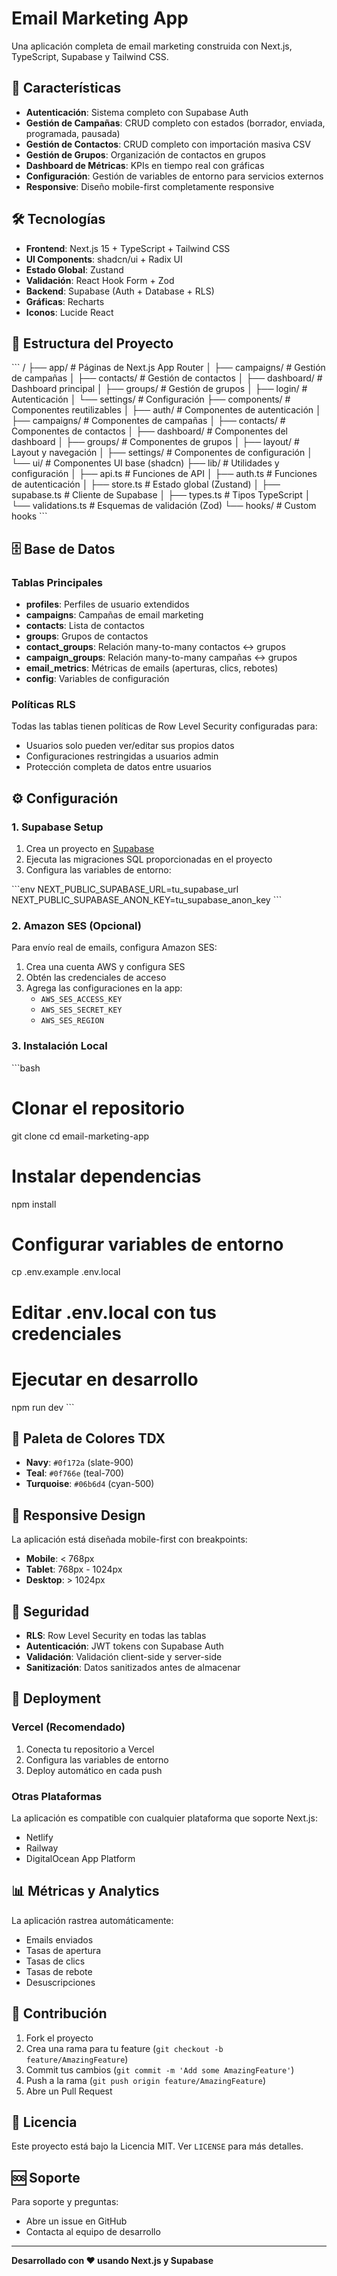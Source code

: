 # Email Marketing App

Una aplicación completa de email marketing construida con Next.js, TypeScript, Supabase y Tailwind CSS.

## 🚀 Características

- **Autenticación**: Sistema completo con Supabase Auth
- **Gestión de Campañas**: CRUD completo con estados (borrador, enviada, programada, pausada)
- **Gestión de Contactos**: CRUD completo con importación masiva CSV
- **Gestión de Grupos**: Organización de contactos en grupos
- **Dashboard de Métricas**: KPIs en tiempo real con gráficas
- **Configuración**: Gestión de variables de entorno para servicios externos
- **Responsive**: Diseño mobile-first completamente responsive

## 🛠️ Tecnologías

- **Frontend**: Next.js 15 + TypeScript + Tailwind CSS
- **UI Components**: shadcn/ui + Radix UI
- **Estado Global**: Zustand
- **Validación**: React Hook Form + Zod
- **Backend**: Supabase (Auth + Database + RLS)
- **Gráficas**: Recharts
- **Iconos**: Lucide React

## 📁 Estructura del Proyecto

\`\`\`
/
├── app/                    # Páginas de Next.js App Router
│   ├── campaigns/         # Gestión de campañas
│   ├── contacts/          # Gestión de contactos
│   ├── dashboard/         # Dashboard principal
│   ├── groups/            # Gestión de grupos
│   ├── login/             # Autenticación
│   └── settings/          # Configuración
├── components/            # Componentes reutilizables
│   ├── auth/             # Componentes de autenticación
│   ├── campaigns/        # Componentes de campañas
│   ├── contacts/         # Componentes de contactos
│   ├── dashboard/        # Componentes del dashboard
│   ├── groups/           # Componentes de grupos
│   ├── layout/           # Layout y navegación
│   ├── settings/         # Componentes de configuración
│   └── ui/               # Componentes UI base (shadcn)
├── lib/                  # Utilidades y configuración
│   ├── api.ts           # Funciones de API
│   ├── auth.ts          # Funciones de autenticación
│   ├── store.ts         # Estado global (Zustand)
│   ├── supabase.ts      # Cliente de Supabase
│   ├── types.ts         # Tipos TypeScript
│   └── validations.ts   # Esquemas de validación (Zod)
└── hooks/               # Custom hooks
\`\`\`

## 🗄️ Base de Datos

### Tablas Principales

- **profiles**: Perfiles de usuario extendidos
- **campaigns**: Campañas de email marketing
- **contacts**: Lista de contactos
- **groups**: Grupos de contactos
- **contact_groups**: Relación many-to-many contactos ↔ grupos
- **campaign_groups**: Relación many-to-many campañas ↔ grupos
- **email_metrics**: Métricas de emails (aperturas, clics, rebotes)
- **config**: Variables de configuración

### Políticas RLS

Todas las tablas tienen políticas de Row Level Security configuradas para:
- Usuarios solo pueden ver/editar sus propios datos
- Configuraciones restringidas a usuarios admin
- Protección completa de datos entre usuarios

## ⚙️ Configuración

### 1. Supabase Setup

1. Crea un proyecto en [Supabase](https://supabase.com)
2. Ejecuta las migraciones SQL proporcionadas en el proyecto
3. Configura las variables de entorno:

\`\`\`env
NEXT_PUBLIC_SUPABASE_URL=tu_supabase_url
NEXT_PUBLIC_SUPABASE_ANON_KEY=tu_supabase_anon_key
\`\`\`

### 2. Amazon SES (Opcional)

Para envío real de emails, configura Amazon SES:

1. Crea una cuenta AWS y configura SES
2. Obtén las credenciales de acceso
3. Agrega las configuraciones en la app:
   - `AWS_SES_ACCESS_KEY`
   - `AWS_SES_SECRET_KEY`
   - `AWS_SES_REGION`

### 3. Instalación Local

\`\`\`bash
# Clonar el repositorio
git clone <repository-url>
cd email-marketing-app

# Instalar dependencias
npm install

# Configurar variables de entorno
cp .env.example .env.local
# Editar .env.local con tus credenciales

# Ejecutar en desarrollo
npm run dev
\`\`\`

## 🎨 Paleta de Colores TDX

- **Navy**: `#0f172a` (slate-900)
- **Teal**: `#0f766e` (teal-700)
- **Turquoise**: `#06b6d4` (cyan-500)

## 📱 Responsive Design

La aplicación está diseñada mobile-first con breakpoints:
- **Mobile**: < 768px
- **Tablet**: 768px - 1024px
- **Desktop**: > 1024px

## 🔐 Seguridad

- **RLS**: Row Level Security en todas las tablas
- **Autenticación**: JWT tokens con Supabase Auth
- **Validación**: Validación client-side y server-side
- **Sanitización**: Datos sanitizados antes de almacenar

## 🚀 Deployment

### Vercel (Recomendado)

1. Conecta tu repositorio a Vercel
2. Configura las variables de entorno
3. Deploy automático en cada push

### Otras Plataformas

La aplicación es compatible con cualquier plataforma que soporte Next.js:
- Netlify
- Railway
- DigitalOcean App Platform

## 📊 Métricas y Analytics

La aplicación rastrea automáticamente:
- Emails enviados
- Tasas de apertura
- Tasas de clics
- Tasas de rebote
- Desuscripciones

## 🤝 Contribución

1. Fork el proyecto
2. Crea una rama para tu feature (`git checkout -b feature/AmazingFeature`)
3. Commit tus cambios (`git commit -m 'Add some AmazingFeature'`)
4. Push a la rama (`git push origin feature/AmazingFeature`)
5. Abre un Pull Request

## 📄 Licencia

Este proyecto está bajo la Licencia MIT. Ver `LICENSE` para más detalles.

## 🆘 Soporte

Para soporte y preguntas:
- Abre un issue en GitHub
- Contacta al equipo de desarrollo

---

**Desarrollado con ❤️ usando Next.js y Supabase**
